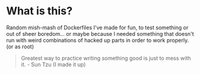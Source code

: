 # What is this?

Random mish-mash of Dockerfiles I've made for fun, to test something or out of sheer boredom... or maybe because I needed something that doesn't run with weird combinations of hacked up parts in order to work properly. (or as root)

> Greatest way to practice writing something good is just to mess with it. - Sun Tzu (I made it up)


